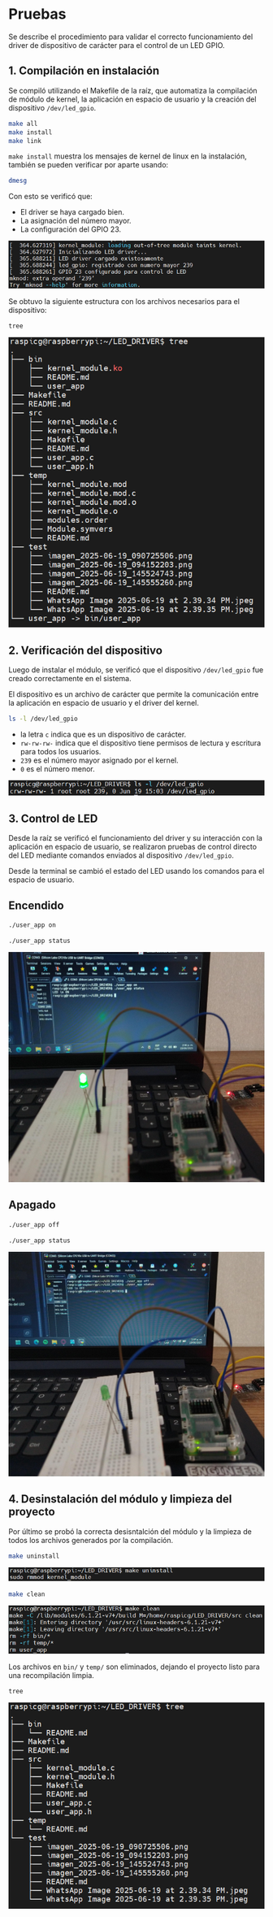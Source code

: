 # Pruebas
Se describe el procedimiento para validar el correcto funcionamiento del driver de dispositivo de carácter para el control de un LED GPIO.

## 1. Compilación en instalación
Se compiló utilizando el Makefile de la raíz, que automatiza la compilación de módulo de kernel, la aplicación en espacio de usuario y la creación del dispositivo `/dev/led_gpio`.
```bash
make all
make install
make link
```
`make install` muestra los mensajes de kernel de linux en la instalación, también se pueden verificar por aparte usando:
```bash
dmesg
```
Con esto se verificó que:
- El driver se haya cargado bien.
- La asignación del número mayor.
- La configuración del GPIO 23.

![](https://github.com/crismaque/LED_DRIVER/blob/129a0259208a56d30aa65d4048f98e4f96250233/test/imagen_2025-06-19_090725506.png)

Se obtuvo la siguiente estructura con los archivos necesarios para el dispositivo:
```bash
tree
```
![](https://github.com/crismaque/LED_DRIVER/blob/80121233f074ef86a9d765433edb4b2510b4146b/test/imagen_2025-06-19_160817387.png)

## 2. Verificación del dispositivo
Luego de instalar el módulo, se verificó que el dispositivo `/dev/led_gpio` fue creado correctamente en el sistema.

El dispositivo es un archivo de carácter que permite la comunicación entre la aplicación en espacio de usuario y el driver del kernel.

```bash
ls -l /dev/led_gpio
```
- la letra `c` indica que es un dispositivo de carácter.
- `rw-rw-rw-` indica que el dispositivo tiene permisos de lectura y escritura para todos los usuarios.
- `239` es el número mayor asignado por el kernel.
- `0` es el número menor.

![](https://github.com/crismaque/LED_DRIVER/blob/0482c695a6fc203cf69225742f43459950802751/test/imagen_2025-06-19_094152203.png)

## 3. Control de LED
Desde la raíz se verificó el funcionamiento del driver y su interacción con la aplicación en espacio de usuario, se realizaron pruebas de control directo del LED mediante comandos enviados al dispositivo `/dev/led_gpio`. 

Desde la terminal se cambió el estado del LED usando los comandos para el espacio de usuario.

## Encendido
```bash
./user_app on
```

```bash
./user_app status
```
![](https://github.com/crismaque/LED_DRIVER/blob/d7b4c7b3b6ef324cf3e48283cc76c130488c840c/test/WhatsApp%20Image%202025-06-19%20at%202.39.34%20PM.jpeg)

## Apagado
```bash
./user_app off
```

```bash
./user_app status
```
![](https://github.com/crismaque/LED_DRIVER/blob/d7b4c7b3b6ef324cf3e48283cc76c130488c840c/test/WhatsApp%20Image%202025-06-19%20at%202.39.35%20PM.jpeg)

## 4. Desinstalación del módulo y limpieza del proyecto
Por último se probó la correcta desisntalción del módulo y la limpieza de todos los archivos generados por la compilación.
```bash
make uninstall
```
![](https://github.com/crismaque/LED_DRIVER/blob/f73e29a7fcb3b94b89d3d483cce82648307c5113/test/imagen_2025-06-19_145524743.png)
```bash
make clean
```
![](https://github.com/crismaque/LED_DRIVER/blob/f73e29a7fcb3b94b89d3d483cce82648307c5113/test/imagen_2025-06-19_145555260.png)

Los archivos en `bin/` y `temp/` son eliminados, dejando el proyecto listo para una recompilación limpia.
```bash
tree
```
![](https://github.com/crismaque/LED_DRIVER/blob/80121233f074ef86a9d765433edb4b2510b4146b/test/imagen_2025-06-19_160851136.png)
